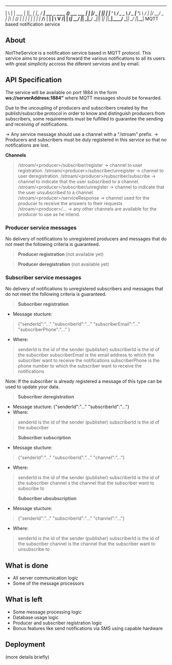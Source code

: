  _   _       _  _____ _          ____                  _          
| \ | | ___ | ||_   _| |__   ___/ ___|  ___ _ ____   _(_) ___ ___
|  \| |/ _ \| __|| | | '_ \ / _ \___ \ / _ | '__\ \ / | |/ __/ _ \
| |\  | (_) | |_ | | | | | |  __/___) |  __| |   \ V /| | (_|  __/
|_| \_|\___/ \__||_| |_| |_|\___|____/ \___|_|    \_/ |_|\___\___|
                  MQTT based notification service

## About
NotTheService is a notification service based in MQTT protocol.
This service aims to process and forward the various notifications to all its users with great simplicity accross the diferent services and by email.

## API Specification
The service will be available on port 1884 in the form **ws://serverAddress:1884"** where MQTT messages should be forwarded.

Due to the uncoupling of producers and subscribers created by the publish/subscribe protocol in order to know and distinguish producers from subscribers, some requirements must be fulfilled to guarantee the sending and receiving of notifications.

-&gt; Any service message should use a channel with a "/stroam" prefix.
-&gt; Producers and subscribers must be duly registered in this service so that no notifications are lost.

**Channels**
>/stroam/&lt;producer&gt;/subscriber/register -&gt; channel to user registration.
>/stroam/&lt;producer&gt;/subscriber/unregister -&gt; channel to user deregistration.
>/stroam/&lt;producer&gt;/subscriber/subscribe -&gt; channel to indicate that the user subscribed to a channel.
>/stroam/&lt;producer&gt;/subscriber/unregister -&gt; channel to indicate that the user unsubscribed to a channel.
>/stroam/&lt;producer&gt;/serviceResponse -&gt; channel used for the producer to receive the answers to their requests
>/stroam/&lt;producer&gt;/... -&gt; any other channels are available for the producer to use as he intend.

<h3>Producer service messages</h3>
No delivery of notifications to unregistered producers and messages that do not meet the following criteria is guaranteed.

>**Producer registration**
(not available yet)

>**Producer deregistration**
(not available yet)


<h3>Subscriber service messages</h3>
No delivery of notifications to unregistered subscribers and messages that do not meet the following criteria is guaranteed.

>**Subscriber registration**
* Message stucture:
>{"senderId":"..." "subscriberId":"..." "subscriberEmail":"..." "subscriberPhone":"..." }
* Where:
>senderId is the id of the sender (publisher)
>subscriberId is the id of the subscriber
>subscriberEmail is the email address to which the subscriber want to receive the notifications
>subscriberPhone is the phone number to which the subscriber want to receive the notifications

Note: If the subscriber is already registered a message of this type can be used to update your data.

>**Subscriber deregistration**
* Message stucture:
{"senderId":"..." "subscriberId":"..."}
* Where:
>senderId is the id of the sender (publisher)
>subscriberId is the id of the subscriber

>**Subscriber subscription**
* Message stucture:
>{"senderId":"..." "subscriberId":"..." "channel":"..."}
* Where:
>senderId is the id of the sender (publisher)
>subscriberId is the id of the subscriber
>channel s the channel that the subscriber want to subscribe to

>**Subscriber ubsubscription**
* Message stucture:
>{"senderId":"..." "subscriberId":"..." "channel":"..."}
* Where:
>senderId is the id of the sender (publisher)
>subscriberId is the id of the subscriber
>channel is the channel that the subscriber want to unsubscribe to

## What is done
- All server communication logic
- Some of the message processors

## What is left
- Some message processing logic
- Database usage logic
- Producer and subscriber registration logic
- Bonus features like send notifications via SMS using capable hardware

## Deployment
(more details briefly)